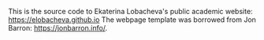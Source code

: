 This is the source code to Ekaterina Lobacheva's public academic website: https://elobacheva.github.io
The webpage template was borrowed from Jon Barron: https://jonbarron.info/.